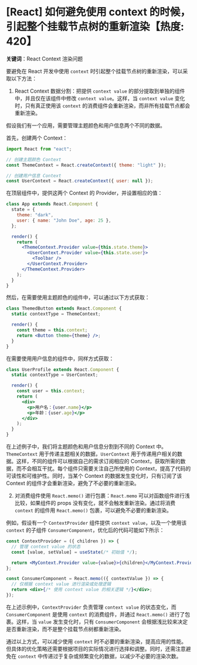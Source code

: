 # [React] 如何避免使用 context 的时候， 引起整个挂载节点树的重新渲染【热度: 420】

**关键词**：React Context 渲染问题

要避免在 React 开发中使用 `context` 时引起整个挂载节点树的重新渲染，可以采取以下方法：

1. React Context 数据分割：把提供 `context value` 的部分提取到单独的组件中，并且仅在该组件中修改 `context value`。这样，当 `context value` 变化时，只有真正使用该 `context` 的消费组件会重新渲染，而非所有挂载节点都会重新渲染。

假设我们有一个应用，需要管理主题颜色和用户信息两个不同的数据。

首先，创建两个 Context：

```jsx
import React from "eact";

// 创建主题颜色 Context
const ThemeContext = React.createContext({ theme: "light" });

// 创建用户信息 Context
const UserContext = React.createContext({ user: null });
```

在顶层组件中，提供这两个 Context 的 Provider，并设置相应的值：

```jsx
class App extends React.Component {
  state = {
    theme: "dark",
    user: { name: "John Doe", age: 25 },
  };

  render() {
    return (
      <ThemeContext.Provider value={this.state.theme}>
        <UserContext.Provider value={this.state.user}>
          <Toolbar />
        </UserContext.Provider>
      </ThemeContext.Provider>
    );
  }
}
```

然后，在需要使用主题颜色的组件中，可以通过以下方式获取：

```jsx
class ThemedButton extends React.Component {
  static contextType = ThemeContext;

  render() {
    const theme = this.context;
    return <Button theme={theme} />;
  }
}
```

在需要使用用户信息的组件中，同样方式获取：

```jsx
class UserProfile extends React.Component {
  static contextType = UserContext;

  render() {
    const user = this.context;
    return (
      <div>
        <p>用户名：{user.name}</p>
        <p>年龄：{user.age}</p>
      </div>
    );
  }
}
```

在上述例子中，我们将主题颜色和用户信息分割到不同的 Context 中。`ThemeContext` 用于传递主题相关的数据，`UserContext` 用于传递用户相关的数据。这样，不同的组件可以根据自己的需求订阅相应的 Context，获取所需的数据，而不会相互干扰。每个组件只需要关注自己所使用的 Context，提高了代码的可读性和可维护性。同时，当某个 Context 的数据发生变化时，只有订阅了该 Context 的组件才会重新渲染，避免了不必要的重新渲染。

2. 对消费组件使用 `React.memo()` 进行包裹：`React.memo` 可以对函数组件进行浅比较，如果组件的 props 没有变化，就不会触发重新渲染。通过将消费 `context` 的组件用 `React.memo()` 包裹，可以避免不必要的重新渲染。

例如，假设有一个 `ContextProvider` 组件提供 `context value`，以及一个使用该 `context` 的子组件 `ConsumerComponent`，优化后的代码可能如下所示：

```jsx
const ContextProvider = ({ children }) => {
  // 管理 context value 的状态
  const [value, setValue] = useState(/* 初始值 */);

  return <MyContext.Provider value={value}>{children}</MyContext.Provider>;
};

const ConsumerComponent = React.memo(({ contextValue }) => {
  // 仅根据 context value 进行渲染或处理逻辑
  return <div>{/* 使用 context value 的相关逻辑 */}</div>;
});
```

在上述示例中，`ContextProvider` 负责管理 `context value` 的状态变化，而 `ConsumerComponent` 是使用 `context` 的消费组件，并通过 `React.memo()` 进行了包裹。这样，当 `value` 发生变化时，只有 `ConsumerComponent` 会根据浅比较来决定是否重新渲染，而不是整个挂载节点树都重新渲染。

通过以上方式，可以减少使用 `context` 时不必要的重新渲染，提高应用的性能。但具体的优化策略还需要根据项目的实际情况进行选择和调整。同时，还需注意避免在 `context` 中传递过于复杂或频繁变化的数据，以减少不必要的渲染次数。